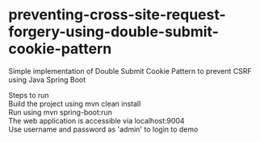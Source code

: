 # preventing-cross-site-request-forgery-using-double-submit-cookie-pattern

Simple implementation of Double Submit Cookie Pattern to prevent CSRF using Java Spring Boot

Steps to run <br/>
Build the project using mvn clean install <br/>
Run using mvn spring-boot:run <br/>
The web application is accessible via localhost:9004 <br/>
Use username and password as 'admin' to login to demo <br/>
